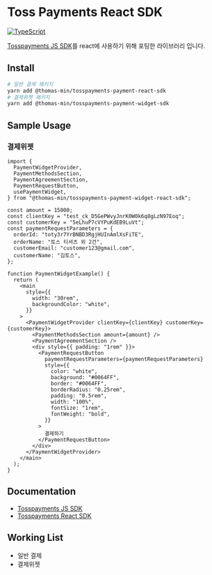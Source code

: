 # Toss Payments React SDK

[![TypeScript](https://img.shields.io/badge/%3C%2F%3E-TypeScript-%230074c1.svg)](http://www.typescriptlang.org/)

[Tosspayments JS SDK](https://docs.tosspayments.com/reference/js-sdk)를 react에 사용하기 위해 포팅한 라이브러리 입니다.

## Install

```bash
# 일반 결제 패키지
yarn add @thomas-min/tosspayments-payment-react-sdk
# 결제위젯 패키지
yarn add @thomas-min/tosspayments-payment-widget-sdk
```

## Sample Usage

### 결제위젯

```tsx
import {
  PaymentWidgetProvider,
  PaymentMethodsSection,
  PaymentAgreementSection,
  PaymentRequestButton,
  usePaymentWidget,
} from "@thomas-min/tosspayments-payment-widget-react-sdk";

const amount = 15000;
const clientKey = "test_ck_D5GePWvyJnrK0W0k6q8gLzN97Eoq";
const customerKey = "5eLhuP7cVYPuKdEB9LuVt";
const paymentRequestParameters = {
  orderId: "toty3r7YrBNBD3RgjHUInAmlXsFiTE",
  orderName: "토스 티셔츠 외 2건",
  customerEmail: "customer123@gmail.com",
  customerName: "김토스",
};

function PaymentWidgetExample() {
  return (
    <main
      style={{
        width: "30rem",
        backgroundColor: "white",
      }}
    >
      <PaymentWidgetProvider clientKey={clientKey} customerKey={customerKey}>
        <PaymentMethodsSection amount={amount} />
        <PaymentAgreementSection />
        <div style={{ padding: "1rem" }}>
          <PaymentRequestButton
            paymentRequestParameters={paymentRequestParameters}
            style={{
              color: "white",
              background: "#0064FF",
              border: "#0064FF",
              borderRadius: "0.25rem",
              padding: "0.5rem",
              width: "100%",
              fontSize: "1rem",
              fontWeight: "bold",
            }}
          >
            결제하기
          </PaymentRequestButton>
        </div>
      </PaymentWidgetProvider>
    </main>
  );
}
```

## Documentation

- [Tosspayments JS SDK](https://docs.tosspayments.com/reference/js-sdk)
- [Tosspayments React SDK](https://docs.tosspayments.com/reference/js-sdk)

## Working List

- 일반 결제
- 결제위젯
